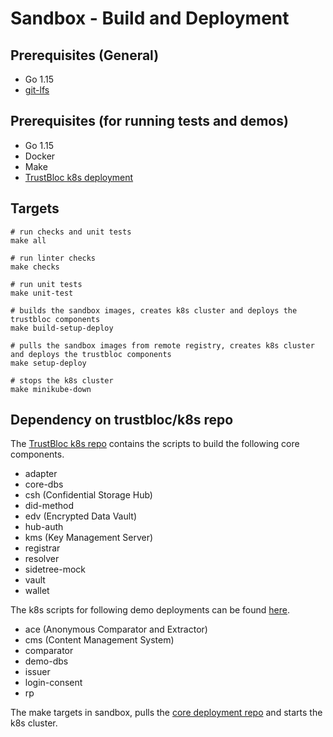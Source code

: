 # Sandbox - Build and Deployment

## Prerequisites (General)
- Go 1.15
- [git-lfs](https://github.com/git-lfs/git-lfs/blob/master/README.md)

## Prerequisites (for running tests and demos)
- Go 1.15
- Docker
- Make
- [TrustBloc k8s deployment](https://github.com/trustbloc/k8s/blob/main/README.md)

## Targets
```
# run checks and unit tests
make all

# run linter checks
make checks

# run unit tests
make unit-test

# builds the sandbox images, creates k8s cluster and deploys the trustbloc components
make build-setup-deploy

# pulls the sandbox images from remote registry, creates k8s cluster and deploys the trustbloc components 
make setup-deploy

# stops the k8s cluster
make minikube-down
```

## Dependency on trustbloc/k8s repo

The [TrustBloc k8s repo](https://github.com/trustbloc/k8s) contains the scripts to build the following core components.
- adapter
- core-dbs
- csh (Confidential Storage Hub)
- did-method
- edv (Encrypted Data Vault)
- hub-auth
- kms (Key Management Server)
- registrar
- resolver
- sidetree-mock
- vault
- wallet

The k8s scripts for following demo deployments can be found [here](../../k8s). 
- ace (Anonymous Comparator and Extractor)
- cms (Content Management System)
- comparator
- demo-dbs
- issuer
- login-consent
- rp

The make targets in sandbox, pulls the [core deployment repo](../../k8s/scripts/core_deployment.sh) and starts the k8s cluster.

